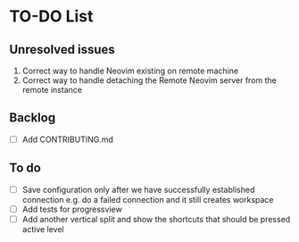 # TO-DO List

## Unresolved issues

1. Correct way to handle Neovim existing on remote machine
2. Correct way to handle detaching the Remote Neovim server from the remote instance

## Backlog

- [ ] Add CONTRIBUTING.md

## To do

- [ ] Save configuration only after we have successfully established connection e.g.
  do a failed connection and it still creates workspace
- [ ] Add tests for progressview
- [ ] Add another vertical split and show the shortcuts that should be pressed
  active level
